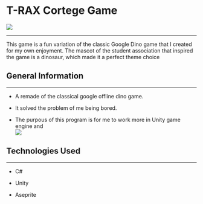 <h1>T-RAX Cortege Game</h1>
<img src="https://github.com/user-attachments/assets/a90b289b-8a67-4651-bfeb-ff5bae3ffe3a">
<hr><p>This game is a fun variation of the classic Google Dino game that I created for my own enjoyment. The mascot of the student association that inspired the game is a dinosaur, which made it a perfect theme choice</p><h2>General Information</h2>
<hr><ul>
<li>A remade of the classical google offline dino game.</li>
</ul><ul>
<li>It solved the problem of me being bored.</li>
</ul><ul>
<li>The purpous of this program is for me to work more in Unity game engine and</li>
<img src="https://github.com/user-attachments/assets/810c6364-b7ef-43dc-bed6-15a1ca28f21d">
</ul><h2>Technologies Used</h2>
<hr><ul>
<li>C#</li>
</ul><ul>
<li>Unity</li>
</ul><ul>
<li>Aseprite</li>
</ul>

